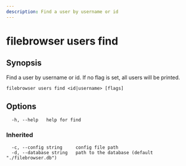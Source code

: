 ```yaml
---
description: Find a user by username or id
---
```


# filebrowser users find

## Synopsis

Find a user by username or id. If no flag is set, all users will be printed.

```
filebrowser users find <id|username> [flags]
```

## Options

```
  -h, --help   help for find
```

### Inherited

```
  -c, --config string     config file path
  -d, --database string   path to the database (default "./filebrowser.db")
```
